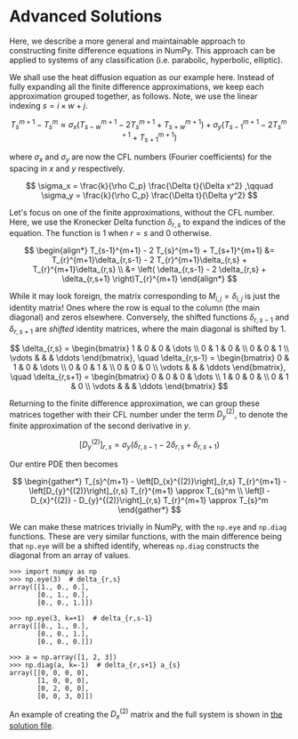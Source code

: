 # Advanced Solutions

Here, we describe a more general and maintainable approach to constructing
finite difference equations in NumPy. This approach can be applied to systems
of any classification (i.e. parabolic, hyperbolic, elliptic).

We shall use the heat diffusion equation as our example here. Instead of fully
expanding all the finite difference approximations, we keep each approximation
grouped together, as follows. Note, we use the linear indexing $s = i\times w +
j$.

$$
T_{s}^{m+1} - T_{s}^m
\approx
\sigma_x \left(
T_{s-w}^{m+1} -
2 T_{s}^{m+1} +
T_{s+w}^{m+1}
\right) +
\sigma_y \left(
T_{s-1}^{m+1} -
2 T_{s}^{m+1} +
T_{s+1}^{m+1}
\right)
$$

where $\sigma_x$ and $\sigma_y$ are now the CFL numbers (Fourier coefficients)
for the spacing in $x$ and $y$ respectively.

$$
\sigma_x = \frac{k}{\rho C_p} \frac{\Delta t}{\Delta x^2}
,\qquad
\sigma_y = \frac{k}{\rho C_p} \frac{\Delta t}{\Delta y^2}
$$

Let's focus on one of the finite approximations, without the CFL number. Here,
we use the Kronecker Delta function $\delta_{r,s}$ to expand the indices of the
equation. The function is 1 when $r=s$ and 0 otherwise.

$$
\begin{align*}
T_{s-1}^{m+1} -
2 T_{s}^{m+1} +
T_{s+1}^{m+1}
&=
T_{r}^{m+1}\delta_{r,s-1} -
2 T_{r}^{m+1}\delta_{r,s} +
T_{r}^{m+1}\delta_{r,s}
\\
&=
\left(
\delta_{r,s-1} -
2 \delta_{r,s} +
\delta_{r,s+1}
\right)T_{r}^{m+1}
\end{align*}
$$

While it may look foreign, the matrix corresponding to $M_{i,j} = \delta_{i,j}$
is just the identity matrix! Ones where the row is equal to the column (the
main diagonal) and zeros elsewhere. Conversely, the shifted functions
$\delta_{r,s-1}$ and $\delta_{r,s+1}$ are *shifted* identity matrices, where
the main diagonal is shifted by 1.

$$
\delta_{r,s} =
\begin{bmatrix}
1 & 0 & 0 & \dots \\
0 & 1 & 0 &       \\
0 & 0 & 1         \\
\vdots & & & \ddots
\end{bmatrix},
\quad
\delta_{r,s-1} =
\begin{bmatrix}
0 & 1 & 0 & \dots \\
0 & 0 & 1 &       \\
0 & 0 & 0         \\
\vdots & & & \ddots
\end{bmatrix},
\quad
\delta_{r,s+1} =
\begin{bmatrix}
0 & 0 & 0 & \dots \\
1 & 0 & 0 &       \\
0 & 1 & 0         \\
\vdots & & & \ddots
\end{bmatrix}
$$

Returning to the finite difference approximation, we can group these matrices
together with their CFL number under the term $D_y^{(2)}$, to denote the finite
approximation of the second derivative in $y$.

$$
\left[D_{y}^{(2)}\right]_{r,s} = \sigma_y\left(
\delta_{r,s-1} -
2 \delta_{r,s} +
\delta_{r,s+1}
\right)
$$

Our entire PDE then becomes

$$
\begin{gather*}
T_{s}^{m+1} -
\left[D_{x}^{(2)}\right]_{r,s} T_{r}^{m+1} -
\left[D_{y}^{(2)}\right]_{r,s} T_{r}^{m+1}
\approx T_{s}^m
\\
\left[I - D_{x}^{(2)} - D_{y}^{(2)}\right]_{r,s} T_{r}^{m+1}
\approx T_{s}^m
\end{gather*}
$$

We can make these matrices trivially in NumPy, with the `np.eye` and `np.diag`
functions. These are very similar functions, with the main difference being
that `np.eye` will be a shifted identify, whereas `np.diag` constructs the
diagonal from an array of values.

```pycon
>>> import numpy as np
>>> np.eye(3)  # delta_{r,s}
array([[1., 0., 0.],
       [0., 1., 0.],
       [0., 0., 1.]])

>>> np.eye(3, k=+1)  # delta_{r,s-1}
array([[0., 1., 0.],
       [0., 0., 1.],
       [0., 0., 0.]])

>>> a = np.array([1, 2, 3])
>>> np.diag(a, k=-1)  # delta_{r,s+1} a_{s}
array([[0, 0, 0, 0],
       [1, 0, 0, 0],
       [0, 2, 0, 0],
       [0, 0, 3, 0]])
```

An example of creating the $D_{x}^{(2)}$ matrix and the full system is shown in
[the solution file](./solutions.py).